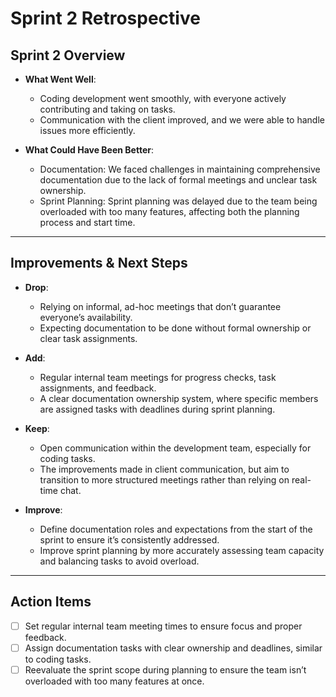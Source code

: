 # Sprint 2 Retrospective

## Sprint 2 Overview

- **What Went Well**:
  - Coding development went smoothly, with everyone actively contributing and taking on tasks.
  - Communication with the client improved, and we were able to handle issues more efficiently.

- **What Could Have Been Better**:
  - Documentation: We faced challenges in maintaining comprehensive documentation due to the lack of formal meetings and unclear task ownership.
  - Sprint Planning: Sprint planning was delayed due to the team being overloaded with too many features, affecting both the planning process and start time.

---

## Improvements & Next Steps

- **Drop**:
  - Relying on informal, ad-hoc meetings that don’t guarantee everyone’s availability.
  - Expecting documentation to be done without formal ownership or clear task assignments.

- **Add**:
  - Regular internal team meetings for progress checks, task assignments, and feedback.
  - A clear documentation ownership system, where specific members are assigned tasks with deadlines during sprint planning.

- **Keep**:
  - Open communication within the development team, especially for coding tasks.
  - The improvements made in client communication, but aim to transition to more structured meetings rather than relying on real-time chat.

- **Improve**:
  - Define documentation roles and expectations from the start of the sprint to ensure it’s consistently addressed.
  - Improve sprint planning by more accurately assessing team capacity and balancing tasks to avoid overload.

---

## Action Items

- [ ] Set regular internal team meeting times to ensure focus and proper feedback.
- [ ] Assign documentation tasks with clear ownership and deadlines, similar to coding tasks.
- [ ] Reevaluate the sprint scope during planning to ensure the team isn’t overloaded with too many features at once.
